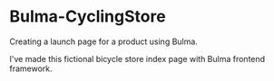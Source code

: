 # Bulma-CyclingStore
Creating a launch page for a product using Bulma.

I've made this fictional bicycle store index page with Bulma frontend framework.
